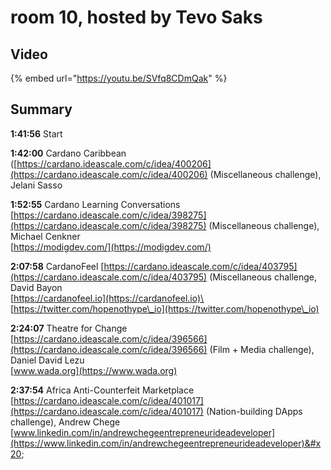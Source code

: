# room 10, hosted by Tevo Saks

## Video&#x20;

{% embed url="https://youtu.be/SVfq8CDmQak" %}

## Summary

**1:41:56** Start

**1:42:00** Cardano Caribbean ([https://cardano.ideascale.com/c/idea/400206](https://cardano.ideascale.com/c/idea/400206) (Miscellaneous challenge),  Jelani Sasso

**1:52:55** Cardano Learning Conversations [https://cardano.ideascale.com/c/idea/398275](https://cardano.ideascale.com/c/idea/398275) (Miscellaneous challenge), Michael Cenkner\
[https://modigdev.com/](https://modigdev.com/)

**2:07:58** CardanoFeel [https://cardano.ideascale.com/c/idea/403795](https://cardano.ideascale.com/c/idea/403795) (Miscellaneous challenge,  David Bayon\
[https://cardanofeel.io](https://cardanofeel.io)\
[https://twitter.com/hopenothype\_io](https://twitter.com/hopenothype\_io)

**2:24:07** Theatre for Change [https://cardano.ideascale.com/c/idea/396566](https://cardano.ideascale.com/c/idea/396566) (Film + Media challenge), Daniel David Lezu\
[www.wada.org](https://www.wada.org)

**2:37:54** Africa Anti-Counterfeit Marketplace [https://cardano.ideascale.com/c/idea/401017](https://cardano.ideascale.com/c/idea/401017) (Nation-building DApps challenge), Andrew Chege\
[www.linkedin.com/in/andrewchegeentrepreneurideadeveloper](https://www.linkedin.com/in/andrewchegeentrepreneurideadeveloper)&#x20;

